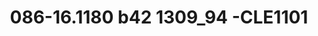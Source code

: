 ---
title: 086-16.1180 b42  1309_94 -CLE1101
image: 086-16.1180 b42  1309_94 -CLE1101.jpg
brand: sposo
layout: vestito
---